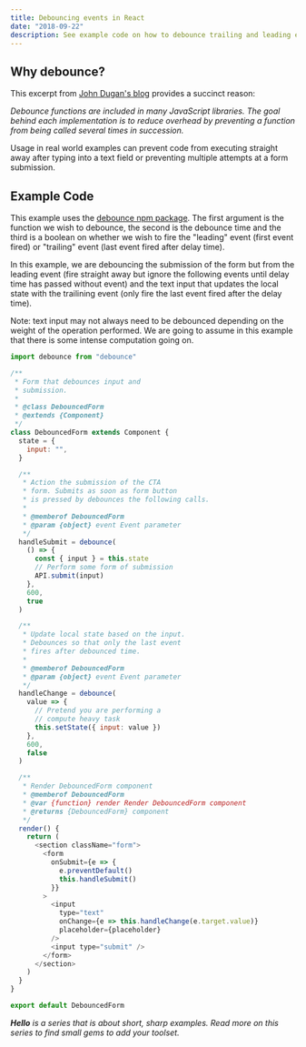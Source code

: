 ```yaml
---
title: Debouncing events in React
date: "2018-09-22"
description: See example code on how to debounce trailing and leading events.
---
```




## Why debounce?

This excerpt from [John Dugan's blog](https://john-dugan.com/javascript-debounce/) provides a succinct reason:

_Debounce functions are included in many JavaScript libraries. The goal behind each implementation is to reduce overhead by preventing a function from being called several times in succession._

Usage in real world examples can prevent code from executing straight away after typing into a text field or preventing multiple attempts at a form submission.



## Example Code

This example uses the [debounce npm package](https://www.npmjs.com/package/debounce). The first argument is the function we wish to debounce, the second is the debounce time and the third is a boolean on whether we wish to fire the "leading" event (first event fired) or "trailing" event (last event fired after delay time).

In this example, we are debouncing the submission of the form but from the leading event (fire straight away but ignore the following events until delay time has passed without event) and the text input that updates the local state with the trailining event (only fire the last event fired after the delay time).

Note: text input may not always need to be debounced depending on the weight of the operation performed. We are going to assume in this example that there is some intense computation going on.

```javascript
import debounce from "debounce"

/**
 * Form that debounces input and
 * submission.
 *
 * @class DebouncedForm
 * @extends {Component}
 */
class DebouncedForm extends Component {
  state = {
    input: "",
  }

  /**
   * Action the submission of the CTA
   * form. Submits as soon as form button
   * is pressed by debounces the following calls.
   *
   * @memberof DebouncedForm
   * @param {object} event Event parameter
   */
  handleSubmit = debounce(
    () => {
      const { input } = this.state
      // Perform some form of submission
      API.submit(input)
    },
    600,
    true
  )

  /**
   * Update local state based on the input.
   * Debounces so that only the last event
   * fires after debounced time.
   *
   * @memberof DebouncedForm
   * @param {object} event Event parameter
   */
  handleChange = debounce(
    value => {
      // Pretend you are performing a
      // compute heavy task
      this.setState({ input: value })
    },
    600,
    false
  )

  /**
   * Render DebouncedForm component
   * @memberof DebouncedForm
   * @var {function} render Render DebouncedForm component
   * @returns {DebouncedForm} component
   */
  render() {
    return (
      <section className="form">
        <form
          onSubmit={e => {
            e.preventDefault()
            this.handleSubmit()
          }}
        >
          <input
            type="text"
            onChange={e => this.handleChange(e.target.value)}
            placeholder={placeholder}
          />
          <input type="submit" />
        </form>
      </section>
    )
  }
}

export default DebouncedForm
```

_**Hello** is a series that is about short, sharp examples. Read more on this series to find small gems to add your toolset._
